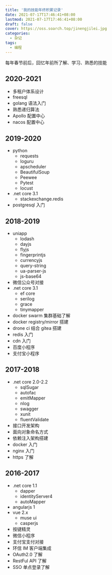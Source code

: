```yaml
---
title: '我的技能年终积累记录'
date: 2021-07-17T17:46:41+08:00
lastmod: 2021-07-17T17:46:41+08:00
draft: false
cover: https://oss.soarch.top/jinengjilei.jpg
categories:
  - 杂记
tags:
  - 编程
---
```


每年春节前后，回忆年前所了解、学习、熟悉的技能

<!--more-->

## 2020-2021

- 多租户体系设计
- freesql
- golang 语法入门
- 熟悉递归算法
- Apollo 配置中心
- nacos 配置中心

## 2019-2020

- python
  - requests
  - loguru
  - apscheduler
  - BeautifulSoup
  - Peewee
  - Pytest
  - locust
- .net core 3.1
  - stackexchange.redis
- postgresql 入门

## 2018-2019

- uniapp
  - lodash
  - dayjs
  - flyjs
  - fingerprintjs
  - currencyjs
  - query-string
  - ua-parser-js
  - js-base64
- 微信公众号对接
- .net core 3.1
  - ef core
  - serilog
  - grace
  - tinymapper
- docker swarm 集群基础了解
- docker registry/mirror 搭建
- drone ci 结合 gitea 搭建
- redis 入门
- cdn 入门
- 百度小程序
- 支付宝小程序

## 2017-2018

- .net core 2.0-2.2
  - sqlSugar
  - autofac
  - emitMapper
  - nlog
  - swagger
  - xunit
  - fluentValidate
- 接口开发架构
- 面向对象命名方式
- 依赖注入架构搭建
- docker 入门
- nginx 入门
- https 了解

## 2016-2017

- .net core 1.1
  - dapper
  - identityServer4
  - autoMapper
- angularjs 1
- vue 2.x
  - muse ui
  - casperjs
- 按键精灵
- 微信小程序
- 支付宝支付对接
- 环信 IM 客户端集成
- OAuth2.0 了解
- RestFul API 了解
- SSO 单点登录了解
